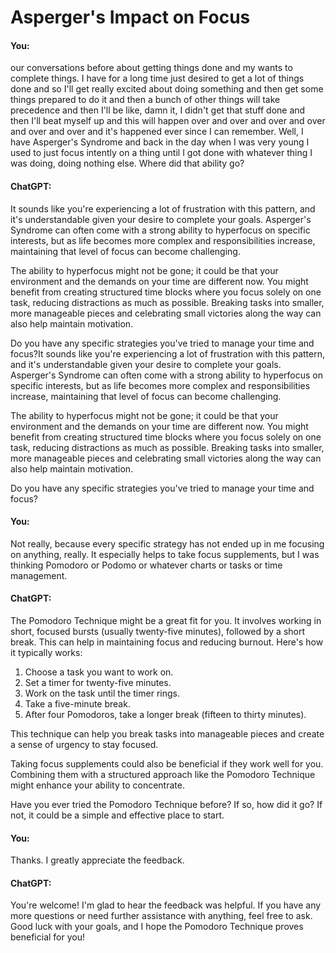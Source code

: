 # Asperger's Impact on Focus

#### You:
our conversations before about getting things done and my wants to complete things. I have for a long time just desired to get a lot of things done and so I'll get really excited about doing something and then get some things prepared to do it and then a bunch of other things will take precedence and then I'll be like, damn it, I didn't get that stuff done and then I'll beat myself up and this will happen over and over and over and over and over and over and it's happened ever since I can remember. Well, I have Asperger's Syndrome and back in the day when I was very young I used to just focus intently on a thing until I got done with whatever thing I was doing, doing nothing else. Where did that ability go?

#### ChatGPT:
It sounds like you're experiencing a lot of frustration with this pattern, and it's understandable given your desire to complete your goals. Asperger's Syndrome can often come with a strong ability to hyperfocus on specific interests, but as life becomes more complex and responsibilities increase, maintaining that level of focus can become challenging.

The ability to hyperfocus might not be gone; it could be that your environment and the demands on your time are different now. You might benefit from creating structured time blocks where you focus solely on one task, reducing distractions as much as possible. Breaking tasks into smaller, more manageable pieces and celebrating small victories along the way can also help maintain motivation.

Do you have any specific strategies you've tried to manage your time and focus?It sounds like you're experiencing a lot of frustration with this pattern, and it's understandable given your desire to complete your goals. Asperger's Syndrome can often come with a strong ability to hyperfocus on specific interests, but as life becomes more complex and responsibilities increase, maintaining that level of focus can become challenging.

The ability to hyperfocus might not be gone; it could be that your environment and the demands on your time are different now. You might benefit from creating structured time blocks where you focus solely on one task, reducing distractions as much as possible. Breaking tasks into smaller, more manageable pieces and celebrating small victories along the way can also help maintain motivation.

Do you have any specific strategies you've tried to manage your time and focus?


#### You:
Not really, because every specific strategy has not ended up in me focusing on anything, really. It especially helps to take focus supplements, but I was thinking Pomodoro or Podomo or whatever charts or tasks or time management.

#### ChatGPT:
The Pomodoro Technique might be a great fit for you. It involves working in short, focused bursts (usually twenty-five minutes), followed by a short break. This can help in maintaining focus and reducing burnout. Here's how it typically works:

1. Choose a task you want to work on.
2. Set a timer for twenty-five minutes.
3. Work on the task until the timer rings.
4. Take a five-minute break.
5. After four Pomodoros, take a longer break (fifteen to thirty minutes).

This technique can help you break tasks into manageable pieces and create a sense of urgency to stay focused.

Taking focus supplements could also be beneficial if they work well for you. Combining them with a structured approach like the Pomodoro Technique might enhance your ability to concentrate.

Have you ever tried the Pomodoro Technique before? If so, how did it go? If not, it could be a simple and effective place to start.


#### You:
Thanks. I greatly appreciate the feedback.

#### ChatGPT:
You're welcome! I'm glad to hear the feedback was helpful. If you have any more questions or need further assistance with anything, feel free to ask. Good luck with your goals, and I hope the Pomodoro Technique proves beneficial for you!
